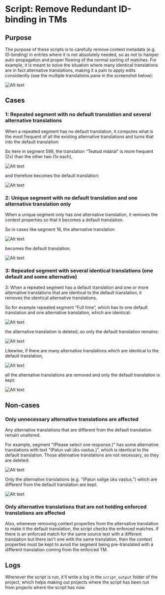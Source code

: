 # Script: Remove Redundant ID-binding in TMs

<!--- https://imgur.com/gallery/8tIFPMG -->

## Purpose 

The purpose of these scripts is to carefully remove context metadata (e.g. ID-binding) in entries where it is not absolutely needed, so as not to hamper auto-propagation and proper flowing of the normal sorting of matches. For example, it is meant to solve the situation where many identical translations are in fact alternative translations, making it a pain to apply edits consistently (see the multiple translations pane in the screenshot below):

<!-- https://imgur.com/zbNMc2R -->
![Alt text](https://i.imgur.com/zbNMc2R.png "Multiple translations with identical text")



## Cases


### 1: Repeated segment with no default translation and several alternative translations

When a repeated segment has no default translation, it computes what is the most frequent of all the existing alternative translations and turns that into the default translation:

So here in segment 598, the translation “Teatud määral” is more frequent (2x) than the other two (1x each), 

![Alt text](https://i.imgur.com/ZanccOS.png "x")

and therefore becomes the default translation:

![Alt text](https://i.imgur.com/FRIdRo6.png "x")

<!--- test what happens with a unique segment with several alternative transaltion --> 


### 2: Unique segment with no default translation and one alternative translation only

When a unique segment only has one alternative translation, it removes the context properties so that it becomes a default translation.

So in cases like segment 16, the alternative translation

![Alt text](https://i.imgur.com/MzQGAoU.png "x")

becomes the default translation: 

![Alt text](https://i.imgur.com/SY6xLtX.png "x") 

<!--- test what happens with repeated segments with one alternative transaltion --> 


### 3: Repeated segment with several identical translations (one default and some alternative)

3: When a repeated segment has a default translation and one or more alternative translations that are identical to the default translation, it removes the identical alternative translations.

So for example repeated segment “Full time”, which has to one default translation and one alternative translation, which are identical:

![Alt text](https://i.imgur.com/7WScacQ.png "x") 

the alternative translation is deleted, so only the default translation remains:

![Alt text](https://i.imgur.com/RY70EuN.png "x") 

Likewise, if there are many alternative translations which are identical to the default translation,

![Alt text](https://i.imgur.com/C3UgLlI.png "x") 

all the alternative translations are removed and only the default translation is kept:

![Alt text](https://i.imgur.com/9MuTtz4.png "x") 


## Non-cases

### Only unnecessary alternative translations are affected

Any alternative translations that are different from the default translation remain unaltered.

For example, segment “(Please select one response.)” has some alternative translations with text “(Palun vali üks vastus.)”, which is identical to the default translation. Those alternative translations are not necessary, so they are deleted:

![Alt text](https://i.imgur.com/rGkRqp7.png "x") 

Only the alternative translations (e.g. “(Palun valige üks vastus.”) which are different from the default translation are kept:

![Alt text](https://i.imgur.com/IjXUv95.png "x")

### Only alternative translations that are not holding enforced translations are affected

Also, whenever removing context properties from the alternative translation to make it the default translation, the script checks the enforced matches. If there is an enforced match for the same source text with a different translation but there isn't one with the same translation, then the context properties must be kept to avoid the segment being pre-translated with a different translation coming from the enforced TM.

## Logs

Whenever the script is run, it'll write a log in the `script_output` folder of the project, which helps making out projects where the script has been run from projects where the script has now.
